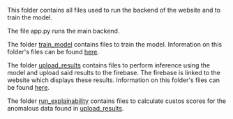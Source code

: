 This folder contains all files used to run the backend of the website and to train the model.

The file app.py runs the main backend.

The folder [train_model](./train_model/) contains files to train the model. Information on this folder's files can be found [here](./train_model/README.md).

The folder [upload_results](./upload_results/) contains files to perform inference using the model and upload said results to the firebase. The firebase is linked to the website which displays these results.
Information on this folder's files can be found [here](./upload_results/README.md).

The folder [run_explainability](./run_explainability) contains files to calculate custos scores for the anomalous data found in [upload_results](./upload_results/).
